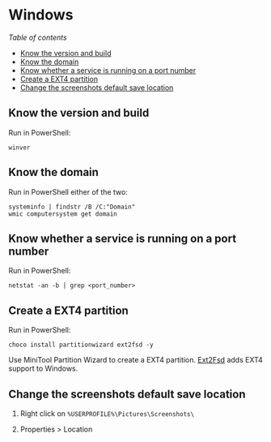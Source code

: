 # Windows

*Table of contents*

<!-- START doctoc generated TOC please keep comment here to allow auto update -->
<!-- DON'T EDIT THIS SECTION, INSTEAD RE-RUN doctoc TO UPDATE -->
<!-- generated with [DocToc](https://github.com/thlorenz/doctoc) -->

- [Know the version and build](#know-the-version-and-build)
- [Know the domain](#know-the-domain)
- [Know whether a service is running on a port number](#know-whether-a-service-is-running-on-a-port-number)
- [Create a EXT4 partition](#create-a-ext4-partition)
- [Change the screenshots default save location](#change-the-screenshots-default-save-location)

<!-- END doctoc generated TOC please keep comment here to allow auto update -->

## Know the version and build

Run in PowerShell:
```shell
winver
```

## Know the domain

Run in PowerShell either of the two:
```shell
systeminfo | findstr /B /C:"Domain"
wmic computersystem get domain
```

## Know whether a service is running on a port number

Run in PowerShell:
```shell
netstat -an -b | grep <port_number>
```

## Create a EXT4 partition

Run in PowerShell:
```shell
choco install partitionwizard ext2fsd -y
```

Use MiniTool Partition Wizard to create a EXT4 partition.
[Ext2Fsd](http://www.ext2fsd.com/) adds EXT4 support to Windows.

## Change the screenshots default save location

1. Right click on `%USERPROFILE%\Pictures\Screenshots\`

1. Properties > Location
